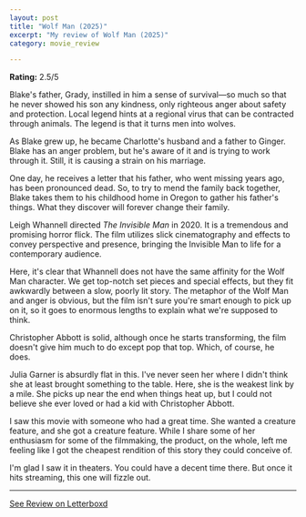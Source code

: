 ```yaml
---
layout: post
title: "Wolf Man (2025)"
excerpt: "My review of Wolf Man (2025)"
category: movie_review

---
```


**Rating:** 2.5/5

Blake's father, Grady, instilled in him a sense of survival—so much so that he never showed his son any kindness, only righteous anger about safety and protection. Local legend hints at a regional virus that can be contracted through animals. The legend is that it turns men into wolves.

As Blake grew up, he became Charlotte's husband and a father to Ginger. Blake has an anger problem, but he's aware of it and is trying to work through it. Still, it is causing a strain on his marriage.

One day, he receives a letter that his father, who went missing years ago, has been pronounced dead. So, to try to mend the family back together, Blake takes them to his childhood home in Oregon to gather his father's things. What they discover will forever change their family.

Leigh Whannell directed <i>The Invisible Man</i> in 2020. It is a tremendous and promising horror flick. The film utilizes slick cinematography and effects to convey perspective and presence, bringing the Invisible Man to life for a contemporary audience.

Here, it's clear that Whannell does not have the same affinity for the Wolf Man character. We get top-notch set pieces and special effects, but they fit awkwardly between a slow, poorly lit story. The metaphor of the Wolf Man and anger is obvious, but the film isn't sure you're smart enough to pick up on it, so it goes to enormous lengths to explain what we're supposed to think.

Christopher Abbott is solid, although once he starts transforming, the film doesn't give him much to do except pop that top. Which, of course, he does.

Julia Garner is absurdly flat in this. I've never seen her where I didn't think she at least brought something to the table. Here, she is the weakest link by a mile. She picks up near the end when things heat up, but I could not believe she ever loved or had a kid with Christopher Abbott.

I saw this movie with someone who had a great time. She wanted a creature feature, and she got a creature feature. While I share some of her enthusiasm for some of the filmmaking, the product, on the whole, left me feeling like I got the cheapest rendition of this story they could conceive of.

I'm glad I saw it in theaters. You could have a decent time there. But once it hits streaming, this one will fizzle out.

<hr>

[See Review on Letterboxd](https://boxd.it/8ytaft)
